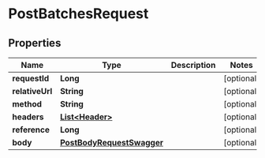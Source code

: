 
# PostBatchesRequest

## Properties
Name | Type | Description | Notes
------------ | ------------- | ------------- | -------------
**requestId** | **Long** |  |  [optional]
**relativeUrl** | **String** |  |  [optional]
**method** | **String** |  |  [optional]
**headers** | [**List&lt;Header&gt;**](Header.md) |  |  [optional]
**reference** | **Long** |  |  [optional]
**body** | [**PostBodyRequestSwagger**](PostBodyRequestSwagger.md) |  |  [optional]



